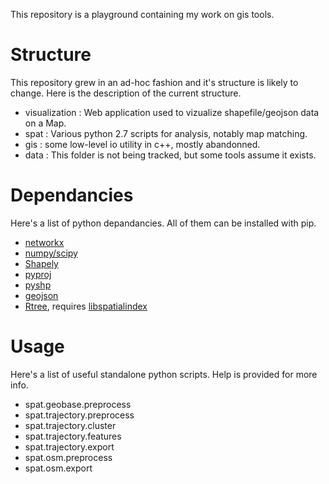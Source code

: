 This repository is a playground containing my work on gis tools.

Structure
=========

This repository grew in an ad-hoc fashion and it's structure is likely to change.
Here is the description of the current structure.

* visualization : Web application used to vizualize shapefile/geojson data on a Map.
* spat : Various python 2.7 scripts for analysis, notably map matching.
* gis : some low-level io utility in c++, mostly abandonned.
* data : This folder is not being tracked, but some tools assume it exists.


Dependancies
============

Here's a list of python depandancies. All of them can be installed with pip.

* [networkx](https://networkx.github.io/documentation/development/install.html)
* [numpy/scipy](http://scipy.org/install.html)
* [Shapely](https://pypi.python.org/pypi/Shapely)
* [pyproj](https://pypi.python.org/pypi/pyproj?)
* [pyshp](https://pypi.python.org/pypi/pyshp)
* [geojson](https://pypi.python.org/pypi/geojson)
* [Rtree](https://pypi.python.org/pypi/Rtree/), requires [libspatialindex](http://libspatialindex.github.io/)

Usage
=====

Here's a list of useful standalone python scripts. Help is provided for more info.

* spat.geobase.preprocess 
* spat.trajectory.preprocess
* spat.trajectory.cluster
* spat.trajectory.features
* spat.trajectory.export
* spat.osm.preprocess
* spat.osm.export